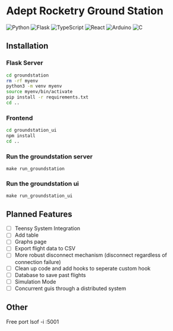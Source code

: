 # Adept Rocketry Ground Station

<!-- ![ARD](groundstation_ui/public/logos/ARD_yellow_logo.png) -->
<img alt="Python" src="https://img.shields.io/badge/-Python-ffbc03?&logo=Python&style=for-the-badge" />
<img alt="Flask" src="https://img.shields.io/badge/-Flask-000000?&logo=Flask&style=for-the-badge" />
<img alt="TypeScript" src="https://img.shields.io/badge/-TypeScript-007ACC?&logo=TypeScript&style=for-the-badge" />
<img alt="React" src="https://img.shields.io/badge/-React-61DAFB?&logo=React&style=for-the-badge" />
<img alt="Arduino" src="https://img.shields.io/badge/-Arduino-00979D?&logo=Arduino&style=for-the-badge" />
<img alt="C" src="https://img.shields.io/badge/-C-A8B9CC?&logo=C&style=for-the-badge" />


## Installation

### Flask Server
```bash
cd groundstation
rm -rf myenv
python3 -m venv myenv
source myenv/bin/activate
pip install -r requirements.txt
cd ..
```

### Frontend

```bash
cd groundstation_ui
npm install
cd ..
```

### Run the groundstation server

```make run_groundstation```

### Run the groundstation ui

```make run_groundstation_ui```

## Planned Features

- [ ] Teensy System Integration
- [ ] Add table
- [ ] Graphs page
- [ ] Export flight data to CSV
- [ ] More robust disconnect mechanism (disconnect regardless of connection failure)
- [ ] Clean up code and add hooks to seperate custom hook
- [ ] Database to save past flights
- [ ] Simulation Mode
- [ ] Concurrent guis through a distributed system

## Other

Free port 
lsof -i :5001
